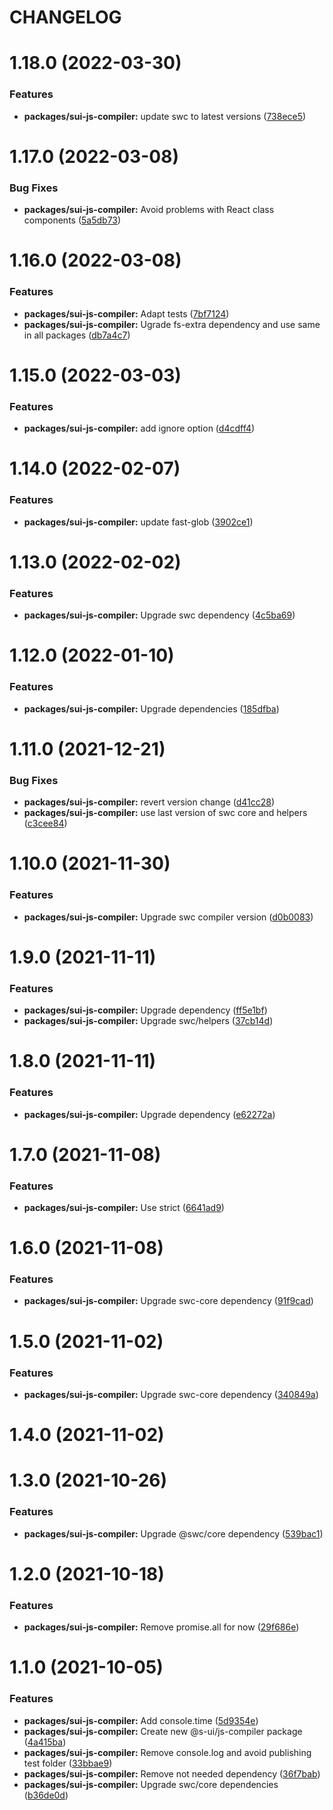 # CHANGELOG

# 1.18.0 (2022-03-30)


### Features

* **packages/sui-js-compiler:** update swc to latest versions ([738ece5](https://github.com/SUI-Components/sui/commit/738ece5596707d9cc23e775680261a02a1af01da))



# 1.17.0 (2022-03-08)


### Bug Fixes

* **packages/sui-js-compiler:** Avoid problems with React class components ([5a5db73](https://github.com/SUI-Components/sui/commit/5a5db732260e116707b29519f087ea7148907f92))



# 1.16.0 (2022-03-08)


### Features

* **packages/sui-js-compiler:** Adapt tests ([7bf7124](https://github.com/SUI-Components/sui/commit/7bf71241aac305b5e22fb62b4eff50963a2955e6))
* **packages/sui-js-compiler:** Ugrade fs-extra dependency and use same in all packages ([db7a4c7](https://github.com/SUI-Components/sui/commit/db7a4c73fe17570273307849081bc89e7d12ed4d))



# 1.15.0 (2022-03-03)


### Features

* **packages/sui-js-compiler:** add ignore option ([d4cdff4](https://github.com/SUI-Components/sui/commit/d4cdff467db581bcbd08ec3a9a2543e6b76265d3))



# 1.14.0 (2022-02-07)


### Features

* **packages/sui-js-compiler:** update fast-glob ([3902ce1](https://github.com/SUI-Components/sui/commit/3902ce1c2d3a66d95028f28985e654022b42ac32))



# 1.13.0 (2022-02-02)


### Features

* **packages/sui-js-compiler:** Upgrade swc dependency ([4c5ba69](https://github.com/SUI-Components/sui/commit/4c5ba697079112d8504986d72a2a4850a7902c18))



# 1.12.0 (2022-01-10)


### Features

* **packages/sui-js-compiler:** Upgrade dependencies ([185dfba](https://github.com/SUI-Components/sui/commit/185dfba31e665c27df8ec478562e680097f79309))



# 1.11.0 (2021-12-21)


### Bug Fixes

* **packages/sui-js-compiler:** revert version change ([d41cc28](https://github.com/SUI-Components/sui/commit/d41cc28f8d5e4cd76280ed7a39713e7fc6e4fd8f))
* **packages/sui-js-compiler:** use last version of swc core and helpers ([c3cee84](https://github.com/SUI-Components/sui/commit/c3cee8459c0f2eace6d5e32eecb5945f11b15d6f))



# 1.10.0 (2021-11-30)


### Features

* **packages/sui-js-compiler:** Upgrade swc compiler version ([d0b0083](https://github.com/SUI-Components/sui/commit/d0b0083a57aab9358b2a455bf2279fa3af3f6260))



# 1.9.0 (2021-11-11)


### Features

* **packages/sui-js-compiler:** Upgrade dependency ([ff5e1bf](https://github.com/SUI-Components/sui/commit/ff5e1bf681935e5fd85ff151eee29e3583dc3226))
* **packages/sui-js-compiler:** Upgrade swc/helpers ([37cb14d](https://github.com/SUI-Components/sui/commit/37cb14d60f905324d62c2a57bfb4c822d5c8a72a))



# 1.8.0 (2021-11-11)


### Features

* **packages/sui-js-compiler:** Upgrade dependency ([e62272a](https://github.com/SUI-Components/sui/commit/e62272a430de57716da12701acd3e33c2e23f14d))



# 1.7.0 (2021-11-08)


### Features

* **packages/sui-js-compiler:** Use strict ([6641ad9](https://github.com/SUI-Components/sui/commit/6641ad98a71c707e698c9428358cfb22ad202583))



# 1.6.0 (2021-11-08)


### Features

* **packages/sui-js-compiler:** Upgrade swc-core dependency ([91f9cad](https://github.com/SUI-Components/sui/commit/91f9cad777d7f929d7a75c7f42c83533bfd9c4c5))



# 1.5.0 (2021-11-02)


### Features

* **packages/sui-js-compiler:** Upgrade swc-core dependency ([340849a](https://github.com/SUI-Components/sui/commit/340849adc55654c0527a85064789c464c77e7f34))



# 1.4.0 (2021-11-02)



# 1.3.0 (2021-10-26)


### Features

* **packages/sui-js-compiler:** Upgrade @swc/core dependency ([539bac1](https://github.com/SUI-Components/sui/commit/539bac1c20043d9e39342eda3de34b88699a29dd))



# 1.2.0 (2021-10-18)


### Features

* **packages/sui-js-compiler:** Remove promise.all for now ([29f686e](https://github.com/SUI-Components/sui/commit/29f686e40edbbbfb680f2d0180e357b238ed2f8b))



# 1.1.0 (2021-10-05)


### Features

* **packages/sui-js-compiler:** Add console.time ([5d9354e](https://github.com/SUI-Components/sui/commit/5d9354ee3f60954836c17db70c30f1b0f9213bc7))
* **packages/sui-js-compiler:** Create new @s-ui/js-compiler package ([4a415ba](https://github.com/SUI-Components/sui/commit/4a415ba3c92bd7348268d0d3a88a98a098dea387))
* **packages/sui-js-compiler:** Remove console.log and avoid publishing test folder ([33bbae9](https://github.com/SUI-Components/sui/commit/33bbae9616cc28b19a701f0c5371375ba1e821b4))
* **packages/sui-js-compiler:** Remove not needed dependency ([36f7bab](https://github.com/SUI-Components/sui/commit/36f7babc3be84f6ee0da623b847d501bf3db2ae9))
* **packages/sui-js-compiler:** Upgrade swc/core dependencies ([b36de0d](https://github.com/SUI-Components/sui/commit/b36de0d8fafb67a7628afb19042f9d61d1710cb4))



